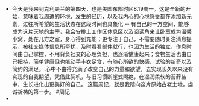 - 今天是我来到克利夫兰的第四天，也是美国东部时区8.19周一。这是全新的开始，意味着我周遭的环境、发生的经历，以及我内心的心境感受都在添加新元素，过往所希望的生活状态在这段时间也具象化 -- 有自己的一方空间，能够成为这片天地的主宰，我会安排上工作区休息区以及阅读角来让卧室成为温馨小窝，处在几方之室，身心得到充能；更专注于自己，不需要随时关注消息提示，被社交媒体信息所牵扰，及时看看邮件就行，也因为生活的独立，作息时间由自己掌控，不用背负社交的心理负担，也逐渐健康起来；食物生活也由自己把持，简单健康但也能动手丰衣足食，有随心所欲的快感、试验的新奇以及简约的满足。
  心中不由得充满了改变自己的力量和欲望，去实现长久以来没有实现的自我期望，凭借此契机，与旧习惯断崖式隔绝，在湿润柔软的苔藓丛中，生长进化出更美好的自己。
  这篇周记，就是我踏向这片原始古老土地，虔诚祈祷的第一步。 #周记
-